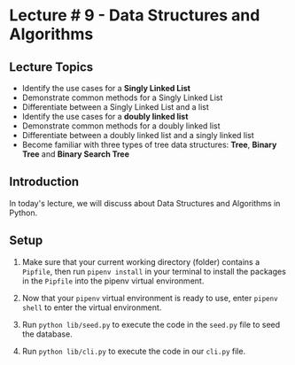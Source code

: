 # Lecture # 9 - Data Structures and Algorithms

## Lecture Topics

- Identify the use cases for a **Singly Linked List**
- Demonstrate common methods for a Singly Linked List
- Differentiate between a Singly Linked List and a list
- Identify the use cases for a **doubly linked list**
- Demonstrate common methods for a doubly linked list
- Differentiate between a doubly linked list and a singly linked list
- Become familiar with three types of tree data structures: **Tree**, **Binary Tree** and **Binary Search Tree**

## Introduction

In today's lecture, we will discuss about Data Structures and Algorithms in Python.

## Setup

1. Make sure that your current working directory (folder) contains a `Pipfile`, then run `pipenv install` in your terminal to install the packages in the `Pipfile` into the pipenv virtual environment.

2. Now that your `pipenv` virtual environment is ready to use, enter `pipenv shell` to enter the virtual environment.

3. Run `python lib/seed.py` to execute the code in the `seed.py` file to seed the database.

4. Run `python lib/cli.py` to execute the code in our `cli.py` file.